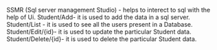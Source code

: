 SSMR (Sql server management Studio) - helps to interect to sql with the help of Ui.
Student/Add- it is used to add the data in a sql server.
Student/List - it is used to see all the users present in a Database.
Student/Edit/{id}- it is used to update the particular Student data.
Student/Delete/{id}- it is used to delete the particular Student data.
